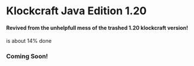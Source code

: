 # Klockcraft Java Edition 1.20
#### Revived from the unhelpfull mess of the trashed 1.20 klockcraft version!
is about 14% done

### Coming Soon!
